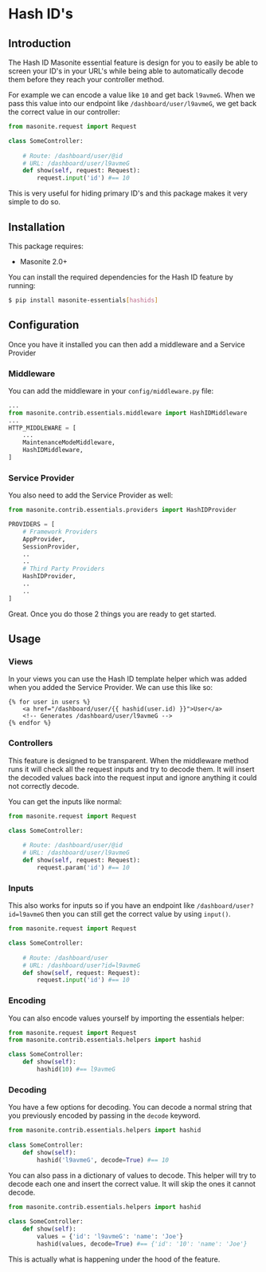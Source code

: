 # Hash ID's

## Introduction

The Hash ID Masonite essential feature is design for you to easily be able to screen your ID's in your URL's while being able to automatically decode them before they reach your controller method.

For example we can encode a value like `10` and get back `l9avmeG`. When we pass this value into our endpoint like `/dashboard/user/l9avmeG`, we get back the correct value in our controller:

```python
from masonite.request import Request

class SomeController:
    
    # Route: /dashboard/user/@id
    # URL: /dashboard/user/l9avmeG
    def show(self, request: Request):
        request.input('id') #== 10
```

This is very useful for hiding primary ID's and this package makes it very simple to do so.

## Installation

This package requires:

* Masonite 2.0+

You can install the required dependencies for the Hash ID feature by running:

```bash
$ pip install masonite-essentials[hashids]
```

## Configuration

Once you have it installed you can then add a middleware and a Service Provider

### Middleware

You can add the middleware in your `config/middleware.py` file:

```python
...
from masonite.contrib.essentials.middleware import HashIDMiddleware
...
HTTP_MIDDLEWARE = [
    ...
    MaintenanceModeMiddleware,
    HashIDMiddleware,
]
```

### Service Provider

You also need to add the Service Provider as well:

```python
from masonite.contrib.essentials.providers import HashIDProvider

PROVIDERS = [
    # Framework Providers
    AppProvider,
    SessionProvider,
    ..
    ..
    # Third Party Providers
    HashIDProvider,
    ..
    ..
]
```

Great. Once you do those 2 things you are ready to get started.

## Usage

### Views

In your views you can use the Hash ID template helper which was added when you added the Service Provider. We can use this like so:

```markup
{% for user in users %}
    <a href="/dashboard/user/{{ hashid(user.id) }}">User</a>
    <!-- Generates /dashboard/user/l9avmeG -->
{% endfor %}
```

### Controllers

This feature is designed to be transparent. When the middleware method runs it will check all the request inputs and try to decode them. It will insert the decoded values back into the request input and ignore anything it could not correctly decode.

You can get the inputs like normal:

```python
from masonite.request import Request

class SomeController:
    
    # Route: /dashboard/user/@id
    # URL: /dashboard/user/l9avmeG
    def show(self, request: Request):
        request.param('id') #== 10
```

### Inputs

This also works for inputs so if you have an endpoint like `/dashboard/user?id=l9avmeG` then you can still get the correct value by using `input()`.

```python
from masonite.request import Request

class SomeController:
    
    # Route: /dashboard/user
    # URL: /dashboard/user?id=l9avmeG
    def show(self, request: Request):
        request.input('id') #== 10
```

### Encoding

You can also encode values yourself by importing the essentials helper:

```python
from masonite.request import Request
from masonite.contrib.essentials.helpers import hashid

class SomeController:
    def show(self):
        hashid(10) #== l9avmeG
```

### Decoding

You have a few options for decoding. You can decode a normal string that you previously encoded by passing in the `decode` keyword.

```python
from masonite.contrib.essentials.helpers import hashid
​
class SomeController:
    def show(self):
        hashid('l9avmeG', decode=True) #== 10
```

You can also pass in a dictionary of values to decode. This helper will try to decode each one and insert the correct value. It will skip the ones it cannot decode.

```python
from masonite.contrib.essentials.helpers import hashid
​
class SomeController:
    def show(self):
        values = {'id': 'l9avmeG': 'name': 'Joe'}
        hashid(values, decode=True) #== {'id': '10': 'name': 'Joe'}
```

This is actually what is happening under the hood of the feature.

